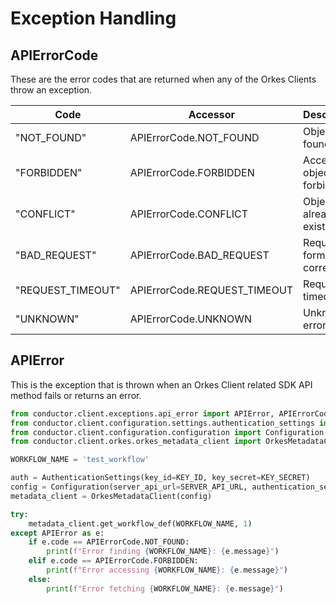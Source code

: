 # Exception Handling

## APIErrorCode

These are the error codes that are returned when any of the Orkes Clients throw an exception.

| Code  | Accessor | Description |
| --- | --- | --- |
|"NOT_FOUND"|APIErrorCode.NOT_FOUND|Object not found|
|"FORBIDDEN"|APIErrorCode.FORBIDDEN|Access to object is forbidden|
|"CONFLICT"|APIErrorCode.CONFLICT|Object already exists|
|"BAD_REQUEST"|APIErrorCode.BAD_REQUEST|Request not formed correctly|
|"REQUEST_TIMEOUT"|APIErrorCode.REQUEST_TIMEOUT|Request timed out|
|"UNKNOWN"|APIErrorCode.UNKNOWN|Unknown error|

## APIError

This is the exception that is thrown when an Orkes Client related SDK API method fails or returns an error.

```python
from conductor.client.exceptions.api_error import APIError, APIErrorCode
from conductor.client.configuration.settings.authentication_settings import AuthenticationSettings
from conductor.client.configuration.configuration import Configuration
from conductor.client.orkes.orkes_metadata_client import OrkesMetadataClient

WORKFLOW_NAME = 'test_workflow'

auth = AuthenticationSettings(key_id=KEY_ID, key_secret=KEY_SECRET)
config = Configuration(server_api_url=SERVER_API_URL, authentication_settings=auth)
metadata_client = OrkesMetadataClient(config)

try:
    metadata_client.get_workflow_def(WORKFLOW_NAME, 1)
except APIError as e:
    if e.code == APIErrorCode.NOT_FOUND:
        print(f"Error finding {WORKFLOW_NAME}: {e.message}")
    elif e.code == APIErrorCode.FORBIDDEN:
        print(f"Error accessing {WORKFLOW_NAME}: {e.message}")
    else:
        print(f"Error fetching {WORKFLOW_NAME}: {e.message}")

```
